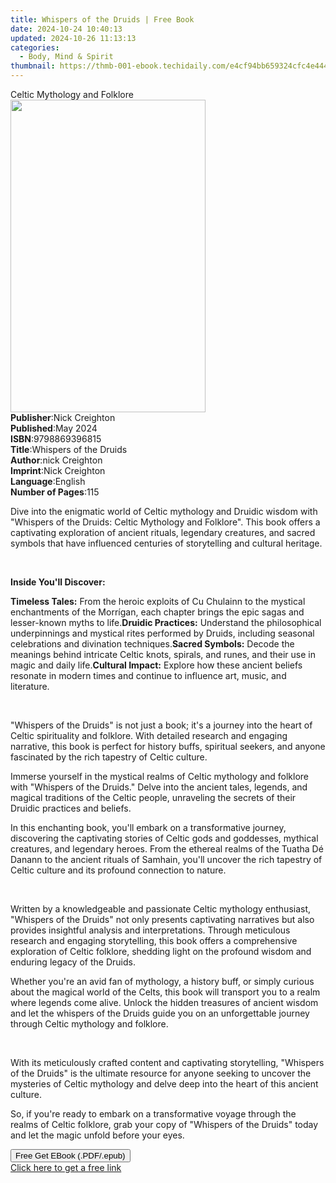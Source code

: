 ```yaml
---
title: Whispers of the Druids | Free Book
date: 2024-10-24 10:40:13
updated: 2024-10-26 11:13:13
categories:
  - Body, Mind & Spirit
thumbnail: https://thmb-001-ebook.techidaily.com/e4cf94bb659324cfc4e444ffb4de70cd6a9d8e4c279f004652429a1d8ecebfa8.jpg
---
```

<main id="book-container">
  <div class="flex flex-col">
    <div class="book-brief flex-1 py-6 px-4 sm:p-6 md:py-10 md:px-8">
      <!-- brief-->
      <div class="book-brief-main">Celtic Mythology and Folklore</div>
    </div>
    <div
      class="book-meta-info flex-1 grid gap-4 col-start-1 col-end-3 row-start-1 sm:mb-6 sm:grid-cols-4 lg:gap-6 lg:col-start-2 lg:row-end-6 lg:row-span-6 lg:mb-0"
    >
      <div
        class="book-meta-info-left place-content-center mt-4 p-4 text-sm leading-6 col-start-2 col-span-2 dark:text-slate-400"
      >
        <img
          class="w-full h-500 object-cover rounded-lg sm:h-255 sm:col-span-2 lg:col-span-full"
          src="https://img-001-ebook.techidaily.com/e29a91fdb36e116a98b4f72aba9b36a0f549ea800138d43a64864a32de35acaf.jpg"
          alt=""
          width="312"
          height="500"
        />
      </div>
      <div
        class="book-meta-info-right mt-2 col-start-1 row-start-2 col-span-3 self-center"
      >
        <!-- meta data  -->
        <div class="flex flex-col px-4 md:px-8">
          <div class="flex-1">
            <strong>Publisher</strong>:<span class="px-2">Nick Creighton</span>
          </div>
          <div class="flex-1">
            <strong>Published</strong>:<span class="px-2">May 2024</span>
          </div>
          <div class="flex-1">
            <strong>ISBN</strong>:<span class="px-2">9798869396815</span>
          </div>
          <div class="flex-1">
            <strong>Title</strong>:<span class="px-2"
              >Whispers of the Druids</span
            >
          </div>
          <div class="flex-1">
            <strong>Author</strong>:<span class="px-2">nick Creighton</span>
          </div>
          <div class="flex-1">
            <strong>Imprint</strong>:<span class="px-2">Nick Creighton</span>
          </div>
          <div class="flex-1">
            <strong>Language</strong>:<span class="px-2">English</span>
          </div>
          <div class="flex-1">
            <strong>Number of Pages</strong>:<span class="px-2">115</span>
          </div>
        </div>
      </div>
    </div>
    <div class="book-description flex-1 py-6 px-4 sm:p-6 md:py-10 md:px-8">
      <div class="book-description-main">
        <div accordion-content="" id="description">
          <p>
            Dive into the enigmatic world of Celtic mythology and Druidic wisdom
            with "Whispers of the Druids: Celtic Mythology and Folklore". This
            book offers a captivating exploration of ancient rituals, legendary
            creatures, and sacred symbols that have influenced centuries of
            storytelling and cultural heritage.
          </p>
          <p><br /></p>
          <p><strong>Inside You'll Discover:</strong></p>
          <span contenteditable="false" class="ql-ui"></span
          ><strong>Timeless Tales:</strong> From the heroic exploits of Cu
          Chulainn to the mystical enchantments of the Morrígan, each chapter
          brings the epic sagas and lesser-known myths to life.<span
            contenteditable="false"
            class="ql-ui"
          ></span
          ><strong>Druidic Practices:</strong> Understand the philosophical
          underpinnings and mystical rites performed by Druids, including
          seasonal celebrations and divination techniques.<span
            contenteditable="false"
            class="ql-ui"
          ></span
          ><strong>Sacred Symbols:</strong> Decode the meanings behind intricate
          Celtic knots, spirals, and runes, and their use in magic and daily
          life.<span contenteditable="false" class="ql-ui"></span
          ><strong>Cultural Impact:</strong> Explore how these ancient beliefs
          resonate in modern times and continue to influence art, music, and
          literature.
          <p><br /></p>
          <p>
            "Whispers of the Druids" is not just a book; it's a journey into the
            heart of Celtic spirituality and folklore. With detailed research
            and engaging narrative, this book is perfect for history buffs,
            spiritual seekers, and anyone fascinated by the rich tapestry of
            Celtic culture.
          </p>
          <p>
            Immerse yourself in the mystical realms of Celtic mythology and
            folklore with "Whispers of the Druids." Delve into the ancient
            tales, legends, and magical traditions of the Celtic people,
            unraveling the secrets of their Druidic practices and beliefs.
          </p>
          <p>
            In this enchanting book, you'll embark on a transformative journey,
            discovering the captivating stories of Celtic gods and goddesses,
            mythical creatures, and legendary heroes. From the ethereal realms
            of the Tuatha Dé Danann to the ancient rituals of Samhain, you'll
            uncover the rich tapestry of Celtic culture and its profound
            connection to nature.
          </p>
          <p><br /></p>
          <p>
            Written by a knowledgeable and passionate Celtic mythology
            enthusiast, "Whispers of the Druids" not only presents captivating
            narratives but also provides insightful analysis and
            interpretations. Through meticulous research and engaging
            storytelling, this book offers a comprehensive exploration of Celtic
            folklore, shedding light on the profound wisdom and enduring legacy
            of the Druids.
          </p>
          <p>
            Whether you're an avid fan of mythology, a history buff, or simply
            curious about the magical world of the Celts, this book will
            transport you to a realm where legends come alive. Unlock the hidden
            treasures of ancient wisdom and let the whispers of the Druids guide
            you on an unforgettable journey through Celtic mythology and
            folklore.
          </p>
          <p><br /></p>
          <p>
            With its meticulously crafted content and captivating storytelling,
            "Whispers of the Druids" is the ultimate resource for anyone seeking
            to uncover the mysteries of Celtic mythology and delve deep into the
            heart of this ancient culture.
          </p>
          <p>
            So, if you're ready to embark on a transformative voyage through the
            realms of Celtic folklore, grab your copy of "Whispers of the
            Druids" today and let the magic unfold before your eyes.
          </p>
        </div>
        <div class="accordion-fader"></div>
      </div>
    </div>
    <div class="book-excerpts flex-1 py-6 px-4 sm:p-6 md:py-10 md:px-8"></div>
    <div
      class="book-about-author flex-1 py-6 px-4 sm:p-6 md:py-10 md:px-8"
    ></div>
    <div class="book-free-get flex-1 py-6 px-4 sm:p-6 md:py-10 md:px-8">
      <button
        id="btn-free-get"
        class="bg-blue-500 hover:bg-blue-700 text-white font-bold py-2 px-4 rounded"
      >
        Free Get EBook (.PDF/.epub)
      </button>
      <div id="countdown-display" class="px-2 text-lg mt-2"></div>
      <a
        id="free-link"
        class="hidden bg-blue-500 hover:bg-blue-700 text-white font-bold py-2 px-4 rounded"
        href="https://www.ebooks.com/en-us/book/211359695/whispers-of-the-druids/nick-creighton/"
        target="_blank"
        >Click here to get a free link</a
      >
    </div>
    <script>
      let countdownTime = 0;
      let countdownInterval = null;
      document
        .getElementById('btn-free-get')
        .addEventListener('click', startCountdown);
      function startCountdown() {
        countdownTime = new Date().getTime() + 60000 * 3;
        countdownInterval = setInterval(updateCountdown, 1000);
        document.getElementById('btn-free-get').disabled = true;
        document
          .getElementById('btn-free-get')
          .classList.add('bg-gray-500', 'cursor-not-allowed');
      }
      function updateCountdown() {
        let currentTime = new Date().getTime();
        let timeLeft = countdownTime - currentTime;
        let secondsLeft = Math.floor(timeLeft / 1000);
        document.getElementById('countdown-display').innerHTML =
          `Remaining time: ${secondsLeft} seconds.`;
        if (secondsLeft <= 0) {
          clearInterval(countdownInterval);
          document.getElementById('btn-free-get').classList.add('hidden');
          document.getElementById('free-link').classList.remove('hidden');
          document.getElementById('countdown-display').innerHTML = '';
        }
      }
    </script>
  </div>
</main>
